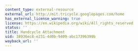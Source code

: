 ```yaml
---
content_type: external-resource
external_url: http://mit.tricycle.googlepages.com/home
has_external_license_warning: true
license: https://en.wikipedia.org/wiki/All_rights_reserved
status: ''
title: Handcycle Attachment
uid: 38936ec8-e231-4d0b-9409-abc17396399b
wayback_url: ''
---
```

